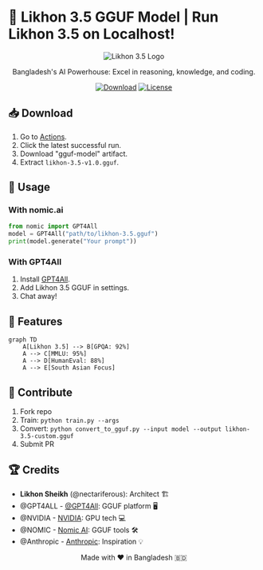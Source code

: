 # 🧠 Likhon 3.5 GGUF Model | Run Likhon 3.5 on Localhost!

<div align="center">

![Likhon 3.5 Logo](https://via.placeholder.com/150x150.png?text=L3.5)

Bangladesh's AI Powerhouse: Excel in reasoning, knowledge, and coding.

[![Download](https://img.shields.io/badge/Download-GGUF%20Model-blue?style=for-the-badge&logo=github)](https://github.com/nectariferous/likhon-3.5/actions)
[![License](https://img.shields.io/badge/License-MIT-green?style=for-the-badge)](LICENSE)

</div>

## 📥 Download

1. Go to [Actions](https://github.com/nectariferous/likhon-3.5/actions).
2. Click the latest successful run.
3. Download "gguf-model" artifact.
4. Extract `likhon-3.5-v1.0.gguf`.


## 🚀 Usage

### With nomic.ai
```python
from nomic import GPT4All
model = GPT4All("path/to/likhon-3.5.gguf")
print(model.generate("Your prompt"))
```

### With GPT4All
1. Install [GPT4All](https://gpt4all.io).
2. Add Likhon 3.5 GGUF in settings.
3. Chat away!

## 🌟 Features

```mermaid
graph TD
    A[Likhon 3.5] --> B[GPQA: 92%]
    A --> C[MMLU: 95%]
    A --> D[HumanEval: 88%]
    A --> E[South Asian Focus]
```

## 🤝 Contribute

1. Fork repo
2. Train: `python train.py --args`
3. Convert: `python convert_to_gguf.py --input model --output likhon-3.5-custom.gguf`
4. Submit PR

## 🏆 Credits

- **Likhon Sheikh** (@nectariferous): Architect 🏗️
- @GPT4ALL - [@GPT4All](https://gpt4all.io): GGUF platform 🖥️
- @NVIDIA - [NVIDIA](https://www.nvidia.com): GPU tech 💻
- @NOMIC - [Nomic AI](https://home.nomic.ai): GGUF tools 🛠️
- @Anthropic - [Anthropic](https://www.anthropic.com): Inspiration 💡

<div align="center">

Made with ❤️ in Bangladesh 🇧🇩

</div>
